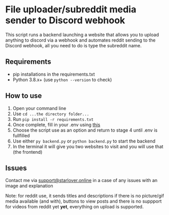 # File uploader/subreddit media sender to Discord webhook 
This script runs a backend launching a website that allows you to upload anything to discord via a webhook and automates reddit sending to the Discord webhook, all you need to do is type the subreddit name.

## Requirements 
- pip installations in the requirements.txt
- Python 3.8.x+ (use ``python --version`` to check)

## How to use 
1. Open your command line
2. Use ``cd ...the directory folder...``
3. Run ``pip install -r requirements.txt``
4. Once complete, fill in your .env using [this](https://www.reddit.com/prefs/apps)
5. Choose the script use as an option and return to stage 4 until .env is fullfilled
6. Use either ``py backend.py`` or ``python backend.py`` to start the backend
7. In the terminal it will give you two websites to visit and you will use that (the frontend)

## Issues
Contact me via <a href="mailto:support@starlover.online">support@starlover.online</a> in a case of any issues with an image and explanation

Note: for reddit use, it sends titles and descriptions if there is no picture/gif media available (and with), buttons to view posts and there is no suppport for videos from reddit yet **yet**, everything on upload is supported.
